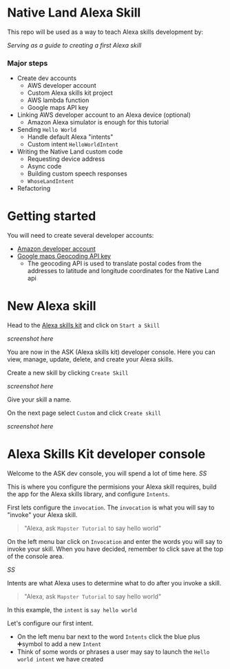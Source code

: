 # Native Land Alexa Skill

This repo will be used as a way to teach Alexa skills development by:

_Serving as a guide to creating a first Alexa skill_
 
### Major steps
  - Create dev accounts
    - AWS developer account
    - Custom Alexa skills kit project
    - AWS lambda function
    - Google maps API key
- Linking AWS developer account to an Alexa device (optional)
  - Amazon Alexa simulator is enough for this tutorial
- Sending `Hello World`
  - Handle default Alexa "intents"
  - Custom intent `HelloWorldIntent`
- Writing the Native Land custom code
  - Requesting device address
  - Async code
  - Building custom speech responses
  - `WhoseLandIntent`
- Refactoring

# Getting started

You will need to create several developer accounts:
 - [Amazon developer account](https://developer.amazon.com//)
 - [Google maps Geocoding API key](https://developers.google.com/maps/documentation/geocoding/intro)
   - The geocoding API is used to translate postal codes from the addresses to latitude and longitude coordinates for the Native Land api

# New Alexa skill

Head to the [Alexa skills kit](https://developer.amazon.com/alexa-skills-kit/) and click on `Start a Skill`

*screenshot here*

You are now in the ASK (Alexa skills kit) developer console.
Here you can view, manage, update, delete, and create your Alexa skills.

Create a new skill by clicking `Create Skill`

*screenshot here*

Give your skill a name.

On the next page select `Custom` and click `Create skill`

*screenshot here*

# Alexa Skills Kit developer console
Welcome to the ASK dev console, you will spend a lot of time here.
*SS*

This is where you configure the permisions your Alexa skill requires, build the app for the Alexa skills library, and configure `Intents`.

First lets configure the `invocation`. The `invocation` is what you will say to "invoke" your Alexa skill.
> "Alexa, ask `Mapster Tutorial` to say hello world"

On the left menu bar click on `Invocation` and enter the words you will say to invoke your skill.
When you have decided, remember to click save at the top of the console area.

*SS*

Intents are what Alexa uses to determine what to do after you invoke a skill.
> "Alexa, ask `Mapster Tutorial` to say hello world"

In this example, the `intent` is `say hello world`

Let's configure our first intent.
- On the left menu bar next to the word `Intents` click the blue plus ➕symbol to add a new `Intent`
- Think of some words or phrases a user may say to launch the `Hello world intent` we have created





